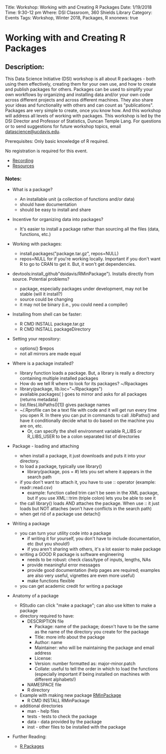 Title:  Workshop: Working with and Creating R Packages
Date: 1/19/2018
Time: 9:30-12 pm
Where: DSI Classroom, 360 Shields Library
Category: Events
Tags: Workshop, Winter 2018, Packages, R
xnonews: true

# Working with and Creating R Packages

## Description:

This Data Science Initiative (DSI) workshop is all about R packages - both using them effectively, creating them for your own use, and how to create and publish packages for others.  Packages can be used to simplify your own workflows by organizing and installing data and/or your own code across different projects and across different machines.  They also share your ideas and functionality with others and can count as "publications". Packages are very simple to create, once you know how.  And this workshop will address all levels of working with packages. This workshop is led by the DSI Director and Professor of Statistics, Duncan Temple Lang.  For questions or to send suggestions for future workshop topics, email datascience@ucdavis.edu.

Prerequisites: 
Only basic knowledge of R required. 

No registration is required for this event.

* [Recording](https://youtu.be/ntFrolMI3Ng)
* [Resources](https://github.com/dsidavis/RPackagesWorkshop)

### Notes:
* What is a package? 
	* An installable unit (a collection of functions and/or data)
	* should have documentation
	* should be easy to install and share
* Incentive for organizing data into packages? 
	* It's easier to install a package rather than sourcing all the files (data, functions, etc.)
* Working with packages: 
	* install.packages("package.tar.gz", repos=NULL) 
	* repos=NULL for if you're working locally. Important if you don't want R to go to CRAN to get it. But, it won't get dependencies.
* devtools:install_github"dsidavis/RMinPackage"). Installs directly from source. Potential problems?
	* package, especially packages under development, may not be stable (will it install?) 
	* source could be changing
	* it may not be binary (i.e., you could need a compiler)
* Installing from shell can be faster:
	* R CMD INSTALL package.tar.gz
	* R CMD INSTALL packageDirectory
* Setting your repository: 
	* options() $repos
	* not all mirrors are made equal
* Where is a package installed?
	* library function loads a package. But, a library is really a directory containing multiple installed packages
	* How do we tell R where to look for its packages? ~/Rpackages
	* library(package, lib.loc="~/Rpackages")
	* available.packages( ) goes to mirror and asks for all packages (returns metadata)
	* list.files(.libPaths()[1])  gives package names
	* ~/.Rprofile can be a text file with code and it will get run every time you open R. In there you can put in commands to call .libPaths() and have it conditionally decide what to do based on the machine you are on, etc.
		* Or, can specify the shell environment variable R_LIBS or R_LIBS_USER to be a colon separated list of directories
* Package - loading and attaching
	* when install a package, it just downloads and puts it into your directory. 
	* to load a package, typically use library()
		* library(package, pos = #) lets you set where it appears in the search path
	* if you don't want to attach it, you have to use :: operator (example: readr::read.csv)
		* example: function called trim can't be seen in the XML package, but if you use XML:::trim (triple colon) lets you be able to see it
	* the call library() loads AND attaches the package. When use :: it just loads but NOT attaches (won't have conflicts in the search path)
	* when get rid of a package use detach()
* Writing a package
	* you can turn your utility code into a package
		* if writing it for yourself, you don't have to include documentation, etc (but you should!)
		* if you aren't sharing with others, it's a lot easier to make package 
	* writing a GOOD R package is software engineering
		* needs to be robust: check class/type of inputs, lengths, NAs
		* provide meaningful error messages
		* provide good documentation (help pages are required; examples are also very useful, vignettes are even more useful)
		* make functions flexible
	* you can get academic credit for writing a package
* Anatomy of a package
	* RStudio can click "make a package"; can also use kitten to make a package
	* directory required to have:
		* DESCRIPTION file
			* Package: name of the package; doesn't have to be the same as the name of the directory you create for the package
			* Title: more info about the package
			* Author: name
			* Maintainer: who will be maintaining the package and email address <email>
			* License: 
			* Version:  number formatted as: major-minor.patch 
			* Collate: useful to tell the order in which to load the functions (especially important if being installed on machines with different alphabets!)
		* NAMESPACE file
		* R directory
	* Example with making new package [RMinPackage](https://github.com/dsidavis/RPackagesWorkshop/tree/master/RMinPackage)
		* R CMD INSTALL RMinPackage
	* additional directories
		* man - help files
		* tests - tests to check the package
		* data - data provided by the package
		* inst - other files to be installed with the package
	
* Further Reading:
	* [R Packages](http://r-pkgs.had.co.nz/)
	
	
	
	